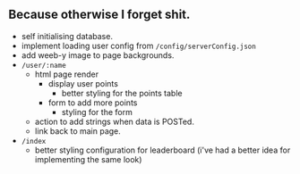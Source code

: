 ## Because otherwise I forget shit.
- self initialising database.
- implement loading user config from `/config/serverConfig.json`
- add weeb-y image to page backgrounds.
- `/user/:name`
  - html page render
    - display user points
      - better styling for the points table
    - form to add more points
      - styling for the form
  - action to add strings when data is POSTed.
  - link back to main page.
- `/index`
  - better styling configuration for leaderboard (i've had a better idea for implementing the same look)
